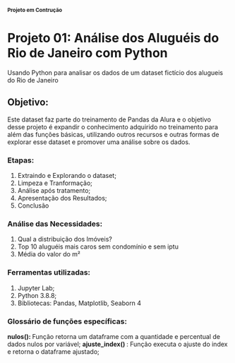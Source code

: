 <sub><b> Projeto em Contrução</b></sub>

# Projeto 01: Análise dos Aluguéis do Rio de Janeiro com Python
Usando Python para analisar os dados de um dataset fictício dos alugueis do Rio de Janeiro
 
 ## Objetivo:
 Este dataset faz parte do treinamento de Pandas da Alura e o objetivo desse projeto é expandir o conhecimento adquirido no treinamento para além das funções básicas, utilizando outros recursos e outras formas de explorar esse dataset e promover uma análise sobre os dados.
 
 ### Etapas:
 1. Extraindo e Explorando o dataset;
 2. Limpeza e Tranformação;
 3. Análise após tratamento;
 4. Apresentação dos Resultados;
 5. Conclusão
 
 ### Análise das Necessidades:
 1. Qual a distribuição dos Imóveis?
 2. Top 10 aluguéis mais caros sem condomínio e sem iptu
 3. Média do valor do m² 
 
 ### Ferramentas utilizadas:
 1. Jupyter Lab;
 2. Python 3.8.8;
 3. Bibliotecas: Pandas, Matplotlib, Seaborn
 4
 
 ### Glossário de funções específicas:
 <b>nulos(): </b> Função retorna um dataframe com a quantidade e percentual de dados nulos por variável;
 <b>ajuste_index() </b>: Função executa o ajuste do index e retorna o dataframe ajustado;
